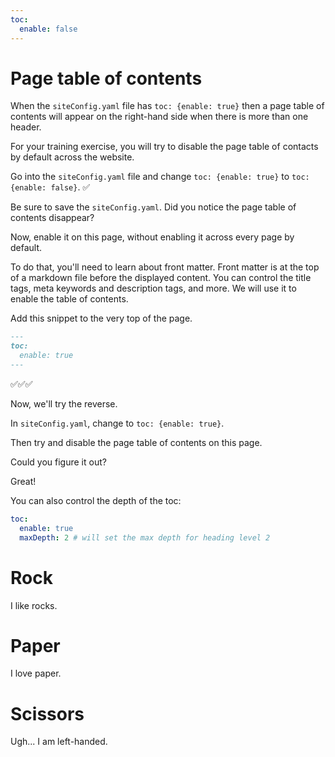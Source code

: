 ```yaml
---
toc:
  enable: false
---
```


# Page table of contents


When the `siteConfig.yaml` file has `toc: {enable: true}` then a page table of contents will appear on the right-hand side when there is more than one header.

For your training exercise, you will try to disable the page table of contacts by default across the website.

Go into the `siteConfig.yaml` file and change `toc: {enable: true}` to `toc: {enable: false}`. ✅

Be sure to save the `siteConfig.yaml`. Did you notice the page table of contents disappear?

Now, enable it on this page, without enabling it across every page by default.

To do that, you'll need to learn about front matter.
Front matter is at the top of a markdown file before the displayed content.
You can control the title tags, meta keywords and description tags, and more.
We will use it to enable the table of contents.

Add this snippet to the very top of the page.
```md
---
toc:
  enable: true
---
```

✅✅✅

Now, we'll try the reverse.

In `siteConfig.yaml`, change to `toc: {enable: true}`.

Then try and disable the page table of contents on this page.

Could you figure it out?

Great!

You can also control the depth of the toc:

```yaml
toc:
  enable: true
  maxDepth: 2 # will set the max depth for heading level 2
```

# Rock

I like rocks.

# Paper

I love paper.

# Scissors

Ugh... I am left-handed.

